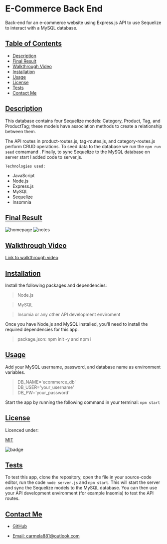 # E-Commerce Back End

Back-end for an e-commerce website using Express.js API to use Sequelize to interact with a MySQL database.

## [Table of Contents](#table-of-contents)

- [Description](#description)
- [Final Result](#final-result)
- [Walkthrough Video](#walkthrough-video)
- [Installation](#installation)
- [Usage](#usage)
- [License](#license)
- [Tests](#tests)
- [Contact Me](#contact)

## [Description](#table-of-contents)

This database contains four Sequelize models: Category, Product, Tag, and ProductTag; these models have association methods to create a relationship between them.

The API routes in product-routes.js, tag-routes.js, and category-routes.js perform CRUD operations. To seed data to the database we run the `npm run seed` comamand . Finally, to sync Sequelize to the MySQL database on server start I added code to server.js.

`Technologies used:`

- JavaScript
- Node.js
- Express.js
- MySQL
- Sequelize
- Insomnia

## [Final Result](#table-of-contents)

![homepage]()
![notes]()

## [Walkthrough Video](#table-of-contents)

[Link to walkthrough video]()

## [Installation](#table-of-contents)

Install the following packages and dependencies:

> Node.js

> MySQL

> Insomia or any other API development enviroment

Once you have Node.js and MySQL installed, you'll need to install the required dependencies for this app.

> package.json: npm init -y and npm i

## [Usage](#table-of-contents)

Add your MySQL username, password, and database name as environment variables. 

> DB_NAME='ecommerce_db'  
> DB_USER='your_username'  
> DB_PW='your_password'

Start the app by running the following command in your terminal: `npm start`

## [License](#table-of-contents)

Licenced under:

[MIT](https://choosealicense.com/licenses/MIT)

![badge](https://img.shields.io/badge/license-MIT-green>)

## [Tests](#table-of-contents)

To test this app, clone the repository, open the file in your source-code editor, run the code `node server.js` and `npm start`. This will start the server and sync the Sequelize models to the MySQL database. You can then use your API development environment (for example Insomia) to test the API routes.

## [Contact Me](#table-of-contents)

- [GitHub](https://github.com/cdrcar)

- [Email: carmela881@outlook.com](mailto:carmela881@outlook.com)

